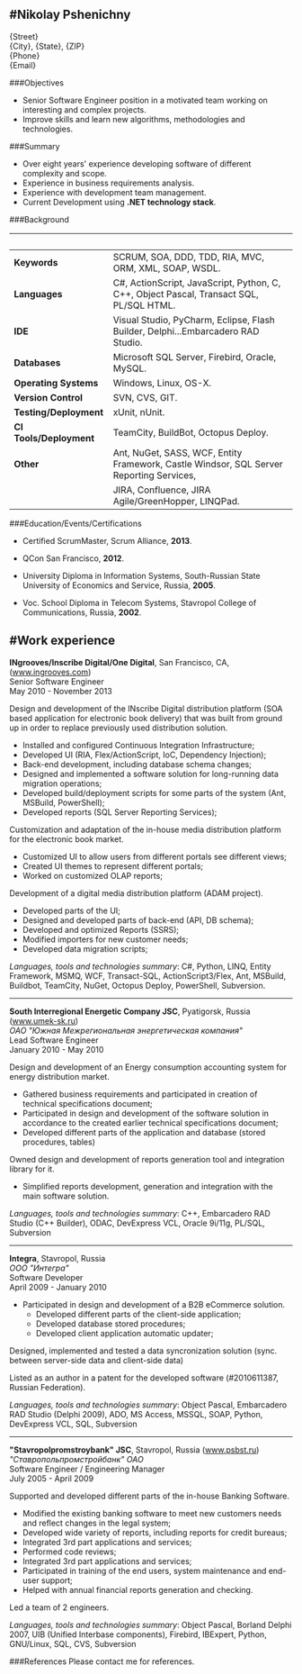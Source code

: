 #Nikolay Pshenichny  
------------------------------------------------------------------------------------------------------------------------
{Street}  
{City}, {State}, {ZIP}  
{Phone}  
{Email}



###Objectives

- Senior Software Engineer position in a motivated team working on interesting and complex projects.  
- Improve skills and learn new algorithms, methodologies and technologies.


###Summary

- Over eight years' experience developing software of different complexity and scope.  
- Experience in business requirements analysis.  
- Experience with development team management.  
- Current Development using __.NET technology stack__.  


###Background

 &nbsp; | &nbsp;
|  ------------------------ | ----------------------------------------------------------------------------------------- |
|  __Keywords__             |  SCRUM, SOA, DDD, TDD, RIA, MVC, ORM, XML, SOAP, WSDL.                                    |
|  __Languages__            |  C#, ActionScript, JavaScript, Python, C, C++, Object Pascal, Transact SQL, PL/SQL HTML.  |
|  __IDE__                  |  Visual Studio, PyCharm, Eclipse, Flash Builder, Delphi...Embarcadero RAD Studio.         |
|  __Databases__            |  Microsoft SQL Server, Firebird, Oracle, MySQL.                                           |
|  __Operating Systems__    |  Windows, Linux, OS-X.                                                                    |
|  __Version Control__      |  SVN, CVS, GIT.                                                                           |
|  __Testing/Deployment__   |  xUnit, nUnit.                                                                            |
|  __CI Tools/Deployment__  |  TeamCity, BuildBot, Octopus Deploy.                                                      |
|  __Other__                |  Ant, NuGet, SASS, WCF, Entity Framework, Castle Windsor, SQL Server Reporting Services,  |
|                           |  JIRA, Confluence, JIRA Agile/GreenHopper, LINQPad.                                       |




###Education/Events/Certifications

- Certified ScrumMaster, Scrum Alliance, __2013__.
- QCon San Francisco, __2012__.
- University Diploma in Information Systems, South-Russian State University of Economics and Service, Russia, __2005__.
- Voc. School Diploma in Telecom Systems, Stavropol College of Communications, Russia, __2002__.

	

  <div style="page-break-after:always">	
  </div>




#Work experience
------------------------------------------------------------------------------------------------------------------------
__INgrooves/Inscribe Digital/One Digital__, San Francisco, CA, (www.ingrooves.com)  
Senior Software Engineer  
May 2010 - November 2013  

Design and development of the INscribe Digital distribution platform (SOA based application for electronic book delivery) that was built from ground up in order to replace previously used distribution solution.  

  - Installed and configured Continuous Integration Infrastructure;
  - Developed UI (RIA, Flex/ActionScript, IoC, Dependency Injection);
  - Back-end development, including database schema changes;
  - Designed and implemented a software solution for long-running data migration operations;
  - Developed build/deployment scripts for some parts of the system (Ant, MSBuild, PowerShell);
  - Developed reports (SQL Server Reporting Services);
  
Customization and adaptation of the in-house media distribution platform for the electronic book market.  

  - Customized UI to allow users from different portals see different views;
  - Created UI themes to represent different portals;
  - Worked on customized OLAP reports;

Development of a digital media distribution platform (ADAM project).  

  - Developed parts of the UI;
  - Designed and developed parts of back-end (API, DB schema);
  - Developed and optimized Reports (SSRS);
  - Modified importers for new customer needs;
  - Developed data migration scripts;


_Languages, tools and technologies summary_: 
C#, Python, LINQ, Entity Framework, MSMQ, WCF, Transact-SQL, ActionScript3/Flex, Ant, MSBuild, Buildbot, TeamCity, NuGet, Octopus Deploy, PowerShell, Subversion.


------------------------------------------------------------------------------------------------------------------------
__South Interregional Energetic Company JSC__, Pyatigorsk, Russia (www.umek-sk.ru)  
_ОАО "Южная Межрегиональная энергетическая компания"_  
Lead Software Engineer  
January 2010 - May 2010  

Design and development of an Energy consumption accounting system for energy distribution market.

 - Gathered business requirements and participated in creation of technical specifications document;
 - Participated in design and development of the software solution in accordance to the created earlier technical specifications document;
 - Developed different parts of the application and database (stored procedures, tables)

Owned design and development of reports generation tool and integration library for it.

 - Simplified reports development, generation and integration with the main software solution.  


_Languages, tools and technologies summary_: 
C++, Embarcadero RAD Studio (C++ Builder), ODAC, DevExpress VCL, Oracle 9i/11g, PL/SQL, Subversion


------------------------------------------------------------------------------------------------------------------------
__Integra__, Stavropol, Russia  
_ООО "Интегра"_  
Software Developer  
April 2009 - January 2010  

- Participated in design and development of a B2B eCommerce solution.
  - Developed different parts of the client-side application;
  - Developed database stored procedures;
  - Developed client application automatic updater;

Designed, implemented and tested a data syncronization solution (sync. between server-side data and client-side data)

Listed as an author in a patent for the developed software (\#2010611387, Russian Federation).

_Languages, tools and technologies summary_: 
Object Pascal, Embarcadero RAD Studio (Delphi 2009), ADO, MS Access, MSSQL, SOAP, Python, DevExpress VCL, SQL, Subversion



------------------------------------------------------------------------------------------------------------------------
__"Stavropolpromstroybank" JSC__, Stavropol, Russia (www.psbst.ru)  
_"Ставропольпромстройбанк" ОАО_  
Software Engineer / Engineering Manager  
July 2005 - April 2009

Supported and developed different parts of the in-house Banking Software.  

 - Modified the existing banking software to meet new customers needs and reflect changes in the legal system;
 - Developed wide variety of reports, including reports for credit bureaus;
 - Integrated 3rd part applications and services;
 - Performed code reviews; 
 - Integrated 3rd part applications and services;
 - Participated in training of the end users, system maintenance and end-user support;
 - Helped with annual financial reports generation and checking.

Led a team of 2 engineers.

_Languages, tools and technologies summary_: 
Object Pascal, Borland Delphi 2007, UIB (Unified Interbase components), Firebird, IBExpert, Python, GNU/Linux, SQL, CVS, Subversion





###References
Please contact me for references.